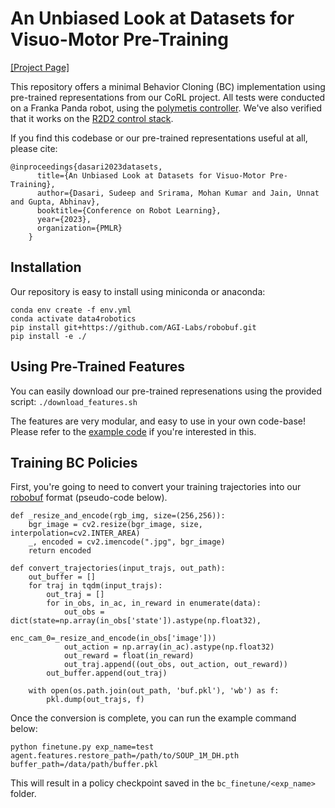 # An Unbiased Look at Datasets for Visuo-Motor Pre-Training
[[Project Page]](https://data4robotics.github.io/)

This repository offers a minimal Behavior Cloning (BC) implementation using pre-trained representations from our CoRL project. All tests were conducted on a Franka Panda robot, using the [polymetis controller](https://facebookresearch.github.io/fairo/polymetis/). We've also verified that it works on the [R2D2 control stack](https://github.com/AlexanderKhazatsky/R2D2/tree/main).

If you find this codebase or our pre-trained representations useful at all, please cite:
```
@inproceedings{dasari2023datasets,
      title={An Unbiased Look at Datasets for Visuo-Motor Pre-Training},
      author={Dasari, Sudeep and Srirama, Mohan Kumar and Jain, Unnat and Gupta, Abhinav},
      booktitle={Conference on Robot Learning},
      year={2023},
      organization={PMLR}
    }
```
## Installation
Our repository is easy to install using miniconda or anaconda:

```
conda env create -f env.yml
conda activate data4robotics
pip install git+https://github.com/AGI-Labs/robobuf.git
pip install -e ./
```

## Using Pre-Trained Features
You can easily download our pre-trained represenations using the provided script: `./download_features.sh` 

The features are very modular, and easy to use in your own code-base! Please refer to the [example code](https://github.com/SudeepDasari/data4robotics/blob/main/pretrained_networks_example.py) if you're interested in this.

## Training BC Policies
First, you're going to need to convert your training trajectories into our [robobuf](https://github.com/AGI-Labs/robobuf/tree/main) format (pseudo-code below).
```
def _resize_and_encode(rgb_img, size=(256,256)):
    bgr_image = cv2.resize(bgr_image, size, interpolation=cv2.INTER_AREA)
    _, encoded = cv2.imencode(".jpg", bgr_image)
    return encoded

def convert_trajectories(input_trajs, out_path):
    out_buffer = []
    for traj in tqdm(input_trajs):
        out_traj = []
        for in_obs, in_ac, in_reward in enumerate(data):
            out_obs = dict(state=np.array(in_obs['state']).astype(np.float32),
                           enc_cam_0=_resize_and_encode(in_obs['image']))
            out_action = np.array(in_ac).astype(np.float32)
            out_reward = float(in_reward)
            out_traj.append((out_obs, out_action, out_reward))
        out_buffer.append(out_traj)

    with open(os.path.join(out_path, 'buf.pkl'), 'wb') as f:
        pkl.dump(out_trajs, f)
```

Once the conversion is complete, you can run the example command below:
```
python finetune.py exp_name=test agent.features.restore_path=/path/to/SOUP_1M_DH.pth buffer_path=/data/path/buffer.pkl
```
This will result in a policy checkpoint saved in the `bc_finetune/<exp_name>` folder.
